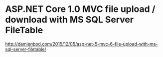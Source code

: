 # ASP.NET Core 1.0 MVC file upload / download with MS SQL Server FileTable

http://damienbod.com/2015/12/05/asp-net-5-mvc-6-file-upload-with-ms-sql-server-filetable/
